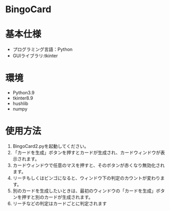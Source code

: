 # BingoCard
# 基本仕様
- プログラミング言語：Python
- GUIライブラリ:tkinter
# 環境
- Python3.9
- tkinter8.9
- hushlib
- numpy

# 使用方法
1. BingoCard2.pyを起動してください。
2. 「カードを生成」ボタンを押すとカードが生成され、カードウィンドウが表示されます。
3. カードウィンドウで任意のマスを押すと、そのボタンが赤くなり無効化されます。
4. リーチもしくはビンゴになると、ウィンドウ下の判定のカウントが変わります。
5. 別のカードを生成したいときは、最初のウィンドウの「カードを生成」ボタンを押すと別のカードが生成されます。
6. リーチなどの判定はカードごとに判定されます

